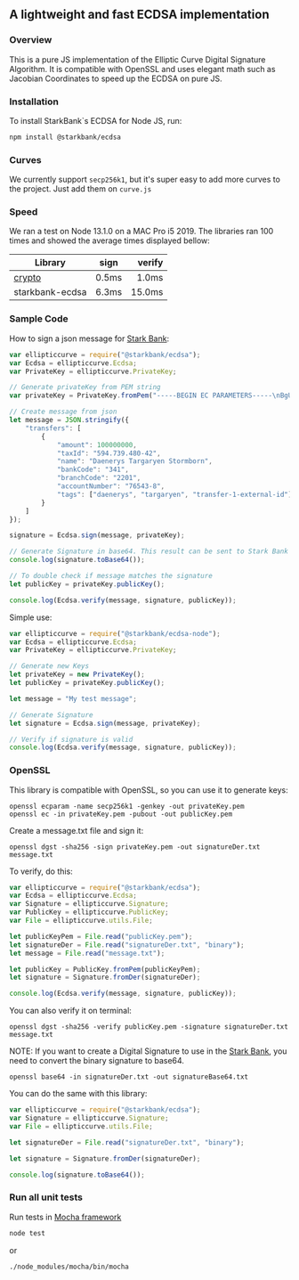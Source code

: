## A lightweight and fast ECDSA implementation

### Overview

This is a pure JS implementation of the Elliptic Curve Digital Signature Algorithm. It is compatible with OpenSSL and uses elegant math such as Jacobian Coordinates to speed up the ECDSA on pure JS.

### Installation

To install StarkBank`s ECDSA for Node JS, run:

```sh
npm install @starkbank/ecdsa
```

### Curves

We currently support `secp256k1`, but it's super easy to add more curves to the project. Just add them on `curve.js`

### Speed

We ran a test on Node 13.1.0 on a MAC Pro i5 2019. The libraries ran 100 times and showed the average times displayed bellow:

| Library            | sign          | verify  |
| ------------------ |:-------------:| -------:|
| [crypto]           |     0.5ms     |  1.0ms  |
| starkbank-ecdsa    |     6.3ms     | 15.0ms  |


### Sample Code

How to sign a json message for [Stark Bank]:

```js
var ellipticcurve = require("@starkbank/ecdsa");
var Ecdsa = ellipticcurve.Ecdsa;
var PrivateKey = ellipticcurve.PrivateKey;

// Generate privateKey from PEM string
var privateKey = PrivateKey.fromPem("-----BEGIN EC PARAMETERS-----\nBgUrgQQACg==\n-----END EC PARAMETERS-----\n-----BEGIN EC PRIVATE KEY-----\nMHQCAQEEIODvZuS34wFbt0X53+P5EnSj6tMjfVK01dD1dgDH02RzoAcGBSuBBAAK\noUQDQgAE/nvHu/SQQaos9TUljQsUuKI15Zr5SabPrbwtbfT/408rkVVzq8vAisbB\nRmpeRREXj5aog/Mq8RrdYy75W9q/Ig==\n-----END EC PRIVATE KEY-----\n");

// Create message from json
let message = JSON.stringify({
    "transfers": [
        {
            "amount": 100000000,
            "taxId": "594.739.480-42",
            "name": "Daenerys Targaryen Stormborn",
            "bankCode": "341",
            "branchCode": "2201",
            "accountNumber": "76543-8",
            "tags": ["daenerys", "targaryen", "transfer-1-external-id"]
        }
    ]
});

signature = Ecdsa.sign(message, privateKey);

// Generate Signature in base64. This result can be sent to Stark Bank in header as Digital-Signature parameter
console.log(signature.toBase64());

// To double check if message matches the signature
let publicKey = privateKey.publicKey();

console.log(Ecdsa.verify(message, signature, publicKey));
```

Simple use:

```js
var ellipticcurve = require("@starkbank/ecdsa-node");
var Ecdsa = ellipticcurve.Ecdsa;
var PrivateKey = ellipticcurve.PrivateKey;

// Generate new Keys
let privateKey = new PrivateKey();
let publicKey = privateKey.publicKey();

let message = "My test message";

// Generate Signature
let signature = Ecdsa.sign(message, privateKey);

// Verify if signature is valid
console.log(Ecdsa.verify(message, signature, publicKey));
```

### OpenSSL

This library is compatible with OpenSSL, so you can use it to generate keys:

```
openssl ecparam -name secp256k1 -genkey -out privateKey.pem
openssl ec -in privateKey.pem -pubout -out publicKey.pem
```

Create a message.txt file and sign it:

```
openssl dgst -sha256 -sign privateKey.pem -out signatureDer.txt message.txt
```

To verify, do this:

```js
var ellipticcurve = require("@starkbank/ecdsa");
var Ecdsa = ellipticcurve.Ecdsa;
var Signature = ellipticcurve.Signature;
var PublicKey = ellipticcurve.PublicKey;
var File = ellipticcurve.utils.File;

let publicKeyPem = File.read("publicKey.pem");
let signatureDer = File.read("signatureDer.txt", "binary");
let message = File.read("message.txt");

let publicKey = PublicKey.fromPem(publicKeyPem);
let signature = Signature.fromDer(signatureDer);

console.log(Ecdsa.verify(message, signature, publicKey));
```

You can also verify it on terminal:

```
openssl dgst -sha256 -verify publicKey.pem -signature signatureDer.txt message.txt
```

NOTE: If you want to create a Digital Signature to use in the [Stark Bank], you need to convert the binary signature to base64.

```
openssl base64 -in signatureDer.txt -out signatureBase64.txt
```

You can do the same with this library:

```js
var ellipticcurve = require("@starkbank/ecdsa");
var Signature = ellipticcurve.Signature;
var File = ellipticcurve.utils.File;

let signatureDer = File.read("signatureDer.txt", "binary");

let signature = Signature.fromDer(signatureDer);

console.log(signature.toBase64());
```

[Stark Bank]: https://starkbank.com

### Run all unit tests
Run tests in [Mocha framework]

```sh
node test
```

or

```sh
./node_modules/mocha/bin/mocha
```

[Mocha framework]: https://mochajs.org/#getting-started
[crypto]: https://nodejs.org/api/crypto.html
[ecdsa]: https://www.npmjs.com/package/ecdsa
